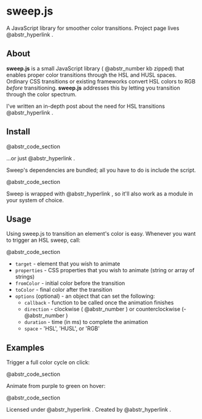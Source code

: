# sweep.js

A JavaScript library for smoother color transitions. Project page lives @abstr_hyperlink .

## About

__sweep.js__ is a small JavaScript library ( @abstr_number kb zipped) that enables proper color transitions through the HSL and HUSL spaces. Ordinary CSS transitions or existing frameworks convert HSL colors to RGB _before_ transitioning. __sweep.js__ addresses this by letting you transition through the color spectrum.

I've written an in-depth post about the need for HSL transitions @abstr_hyperlink .

## Install

@abstr_code_section 

...or just @abstr_hyperlink .

Sweep's dependencies are bundled; all you have to do is include the script.

@abstr_code_section 

Sweep is wrapped with @abstr_hyperlink , so it'll also work as a module in your system of choice.

## Usage

Using sweep.js to transition an element's color is easy. Whenever you want to trigger an HSL sweep, call:

@abstr_code_section 

  * `target` \- element that you wish to animate
  * `properties` \- CSS properties that you wish to animate (string or array of strings)
  * `fromColor` \- initial color before the transition
  * `toColor` \- final color after the transition
  * `options` (optional) - an object that can set the following: 
    * `callback` \- function to be called once the animation finishes
    * `direction` \- clockwise ( @abstr_number ) or counterclockwise (- @abstr_number )
    * `duration` \- time (in ms) to complete the animation
    * `space` \- 'HSL', 'HUSL', or 'RGB'



## Examples

Trigger a full color cycle on click:

@abstr_code_section 

Animate from purple to green on hover:

@abstr_code_section 

Licensed under @abstr_hyperlink . Created by @abstr_hyperlink .
